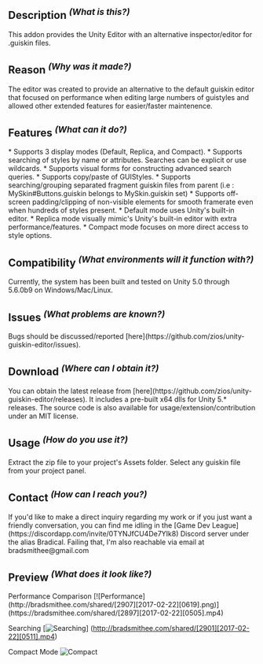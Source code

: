 <h2>Description <sup><em>(What is this?)</em></sup></h2>
This addon provides the Unity Editor with an alternative inspector/editor for .guiskin files.

<h2>Reason <sup><em>(Why was it made?)</em></sup></h2>
The editor was created to provide an alternative to the default guiskin editor that focused on performance when editing large numbers of guistyles and allowed other extended features for easier/faster maintenence.

<h2>Features <sup><em>(What can it do?)</em></sup></h2>
* Supports 3 display modes (Default, Replica, and Compact).
* Supports searching of styles by name or attributes. Searches can be explicit or use wildcards.
* Supports visual forms for constructing advanced search queries.
* Supports copy/paste of GUIStyles.
* Supports searching/grouping separated fragment guiskin files from parent (i.e : MySkin#Buttons.guiskin belongs to MySkin.guiskin set)
* Supports off-screen padding/clipping of non-visible elements for smooth framerate even when hundreds of styles present.
* Default mode uses Unity's built-in editor.
* Replica mode visually mimic's Unity's built-in editor with extra performance/features.
* Compact mode focuses on more direct access to style options.

<h2>Compatibility <sup><em>(What environments will it function with?)</em></sup></h2>
Currently, the system has been built and tested on Unity 5.0 through 5.6.0b9 on Windows/Mac/Linux.

<h2>Issues <sup><em>(What problems are known?)</em></sup></h2>
Bugs should be discussed/reported [here](https://github.com/zios/unity-guiskin-editor/issues).

<h2>Download <sup><em>(Where can I obtain it?)</em></sup></h2>
You can obtain the latest release from [here](https://github.com/zios/unity-guiskin-editor/releases). It includes a pre-built x64 dlls for Unity 5.* releases.  The source code is also available for usage/extension/contribution under an MIT license.

<h2>Usage <sup><em>(How do you use it?)</em></sup></h2>
Extract the zip file to your project's Assets folder. Select any guiskin file from your project panel.

<h2>Contact <sup><em>(How can I reach you?)</em></sup></h2>
If you'd like to make a direct inquiry regarding my work or if you just want a friendly conversation, you can find me idling in the [Game Dev League](https://discordapp.com/invite/0TYNJfCU4De7YIk8) Discord server under the alias Bradical. Failing that, I'm also reachable via email at bradsmithee@gmail.com

<h2>Preview <sup><em>(What does it look like?)</em></sup></h2>
Performance Comparison
[![Performance](http://bradsmithee.com/shared/[2907][2017-02-22][0619].png)]
(https://bradsmithee.com/shared/[2897][2017-02-22][0505].mp4)

Searching
[![Searching](http://bradsmithee.com/shared/[2908][2017-02-22][0620].png)]
(http://bradsmithee.com/shared/[2901][2017-02-22][0511].mp4)

Compact Mode
![Compact](http://bradsmithee.com/shared/[2899][2017-02-22][0508].png)
